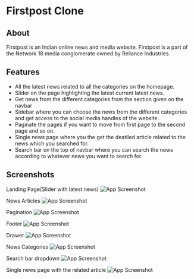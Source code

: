 # Firstpost Clone

## About

Firstpost is an Indian online news and media website. Firstpost is a part of the Network 18 media conglomerate owned by Reliance Industries.

## Features

- All the latest news related to all the categories on the homepage.
- Slider on the page highlighting the latest current latest news.
- Get news from the different categories from the section given on the navbar
- Sidebar where you can choose the news from the different categories and get access to the social media handles of the website.
- Paginate the pages if you want to move from first page to the second page and so on.
- Single news page where you the get the deatiled article related to the news which you searched for.
- Search bar on the top of navbar where you can search the news according to whatever news you want to search for.

## Screenshots

Landing Page(Slider with latest news)
![App Screenshot](https://i.postimg.cc/cCqfz2K1/Screenshot-2022-12-29-002505.png)

News Articles
![App Screenshot](https://i.postimg.cc/VvGmvQjm/Screenshot-2022-12-29-002505.png)

Pagination
![App Screenshot](https://i.postimg.cc/wv1S2yJ8/Screenshot-2022-12-29-002505.png)

Footer
![App Screenshot](https://i.postimg.cc/CKk8qJPW/Screenshot-2022-12-29-002505.png)

Drawer
![App Screenshot](https://i.postimg.cc/1zrtSdY5/Screenshot-2022-12-29-003525.png)

News Categories
![App Screenshot](https://i.postimg.cc/LXjGGdyN/Screenshot-2022-12-29-003525.png)

Search bar dropdown
![App Screenshot](https://i.postimg.cc/CxDCGFdP/Screenshot-2022-12-29-003525.png)

Single news page with the related article
![App Screenshot](https://i.postimg.cc/yYTvJmpQ/Screenshot-2022-12-29-003525.png)
